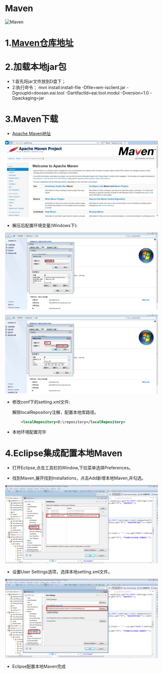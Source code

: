 # Maven
![Maven](http://mvnrepository.com/assets/images/392dffac024b9632664e6f2c0cac6fe5-logo.png)

# 1.[Maven仓库地址][maven]

# 2.加载本地jar包
- 1:首先将jar文件放到D盘下；
- 2:执行命令：
	mvn install:install-file -Dfile=wm-isclient.jar -DgroupId=doosan.eai.tool -DartifactId=eai.tool.modul -Dversion=1.0 -Dpackaging=jar
# 3.Maven下载
- [Apache Maven地址][apache]

![maven](../img/maven.jpg)

- 解压后配置环境变量(Windows下):

![mavenconf1](../img/mconfig1.jpg)

![mavenconf2](../img/mconfig2.jpg)

- 修改conf下的setting.xml文件:

	解除localRepository注解，配置本地库路径。
	```xml
		<localRepository>D:\repository</localRepository>
	```
- 本地环境配置完毕

# 4.Eclipse集成配置本地Maven

- 打开Eclipse,点击工具栏的Window,下拉菜单选择Preferences。

- 找到Maven,展开找到Installations，点击Add新增本地Maven,并勾选。

![mavenecfg1](../img/emconfig1.jpg)

- 设置User Settings选项，选择本地setting.xml文件。

![mavenecfg2](img/emconfig2.jpg)

- Eclipse配置本地Maven完成

<!-- 链接地址 -->
[maven]:http://mvnrepository.com/
[apache]:http://maven.apache.org/
